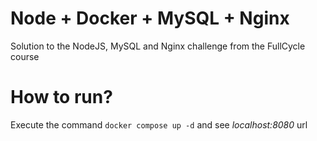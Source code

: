 # Node + Docker + MySQL + Nginx

Solution to the NodeJS, MySQL and Nginx challenge from the FullCycle course

# How to run?

Execute the command `docker compose up -d` and see _localhost:8080_ url
